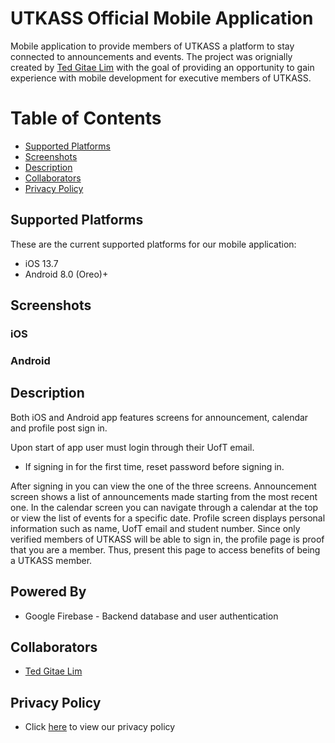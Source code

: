 # UTKASS Official Mobile Application
Mobile application to provide members of UTKASS a platform to stay connected to announcements and events. The project was orignially created by [Ted Gitae Lim](https://github.com/gtaelim4) with the goal of providing an opportunity to gain experience with mobile development for executive members of UTKASS.

# Table of Contents
- [Supported Platforms](#supported-platforms)
- [Screenshots](#screenshots)
- [Description](#description)
- [Collaborators](#collaborators)
- [Privacy Policy](#privacy-policy)

## Supported Platforms
These are the current supported platforms for our mobile application:
- iOS 13.7
- Android 8.0 (Oreo)+

## Screenshots
### iOS

### Android

## Description
Both iOS and Android app features screens for announcement, calendar and profile post sign in.

Upon start of app user must login through their UofT email.
- If signing in for the first time, reset password before signing in.

After signing in you can view the one of the three screens. Announcement screen shows a list of announcements made starting from the most recent one. In the calendar screen you can navigate through a calendar at the top or view the list of events for a specific date. Profile screen displays personal information such as name, UofT email and student number. Since only verified members of UTKASS will be able to sign in, the profile page is proof that you are a member. Thus, present this page to access benefits of being a UTKASS member.


## Powered By
- Google Firebase - Backend database and user authentication

## Collaborators
- [Ted Gitae Lim](https://github.com/gtaelim4)

## Privacy Policy
- Click [here](https://utkass.github.io/privacypolicy) to view our privacy policy
